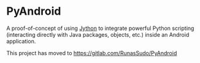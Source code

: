# PyAndroid

A proof-of-concept of using [Jython](http://jython.org/) to integrate powerful Python scripting (interacting directly with Java packages, objects, etc.) inside an Android application.

This project has moved to https://gitlab.com/RunasSudo/PyAndroid
